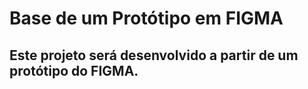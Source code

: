 # Base de um Protótipo em FIGMA
## Este projeto será desenvolvido a partir de um protótipo do FIGMA.
